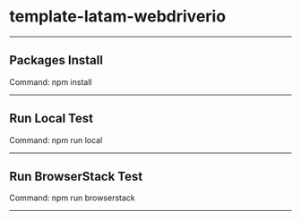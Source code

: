 # template-latam-webdriverio
***

## Packages Install
Command: npm install
***

## Run Local Test
Command: npm run local
***

## Run BrowserStack Test
Command: npm run browserstack
***